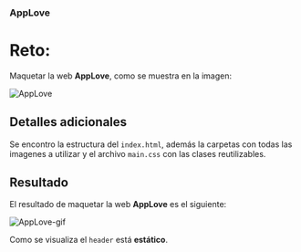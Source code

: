### AppLove

# Reto:

Maquetar la web **AppLove**, como se muestra en la imagen: 

![AppLove](https://fotos.subefotos.com/1edc0aab51f1d624da4a24ab86129d87o.png) 

## Detalles adicionales

Se encontro la estructura del `index.html`, además la carpetas con todas las imagenes a utilizar y el archivo `main.css` con las clases reutilizables.

## Resultado 

El resultado de maquetar la web **AppLove** es el siguiente: 

![AppLove-gif](assets/images/resultadoapplove.gif) 

Como se visualiza el `header` está **estático**.




